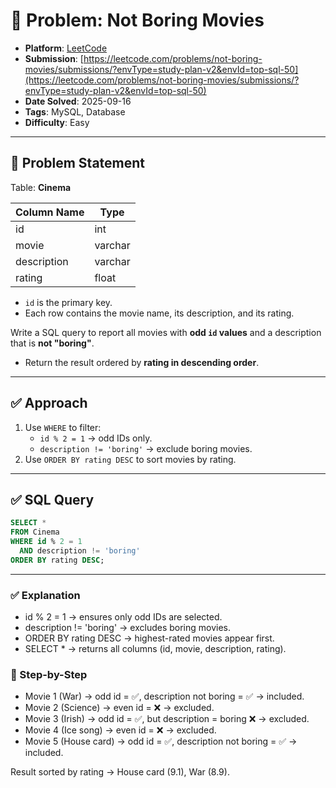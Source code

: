 # 🧲 Problem: Not Boring Movies

- **Platform**: [LeetCode](https://leetcode.com/problems/not-boring-movies/description/?envType=study-plan-v2&envId=top-sql-50)
- **Submission**: [https://leetcode.com/problems/not-boring-movies/submissions/?envType=study-plan-v2&envId=top-sql-50](https://leetcode.com/problems/not-boring-movies/submissions/?envType=study-plan-v2&envId=top-sql-50)
- **Date Solved**: 2025-09-16
- **Tags**: MySQL, Database
- **Difficulty**: Easy

---

## 📌 Problem Statement
Table: **Cinema**

| Column Name | Type    |
|-------------|---------|
| id          | int     |
| movie       | varchar |
| description | varchar |
| rating      | float   |

- `id` is the primary key.  
- Each row contains the movie name, its description, and its rating.  

Write a SQL query to report all movies with **odd `id` values** and a description that is **not "boring"**.  
- Return the result ordered by **rating in descending order**.  

---

## ✅ Approach
1. Use `WHERE` to filter:  
   - `id % 2 = 1` → odd IDs only.  
   - `description != 'boring'` → exclude boring movies.  
2. Use `ORDER BY rating DESC` to sort movies by rating.  

---

## ✅ SQL Query

```sql
SELECT *
FROM Cinema
WHERE id % 2 = 1
  AND description != 'boring'
ORDER BY rating DESC;
```
---

### ✅ Explanation

- id % 2 = 1 → ensures only odd IDs are selected.
- description != 'boring' → excludes boring movies.
- ORDER BY rating DESC → highest-rated movies appear first.
- SELECT * → returns all columns (id, movie, description, rating).

### 🔎 Step-by-Step

- Movie 1 (War) → odd id = ✅, description not boring = ✅ → included.
- Movie 2 (Science) → even id = ❌ → excluded.
- Movie 3 (Irish) → odd id = ✅, but description = boring ❌ → excluded.
- Movie 4 (Ice song) → even id = ❌ → excluded.
- Movie 5 (House card) → odd id = ✅, description not boring = ✅ → included.

Result sorted by rating → House card (9.1), War (8.9).
